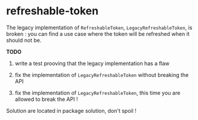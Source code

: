 # refreshable-token

The legacy implementation of `RefreshableToken`, `LegacyRefreshableToken`, is broken : you can find a use case where the token will be refreshed when it should not be.

**TODO**

1. write a test prooving that the legacy implementation has a flaw

2. fix the implementation of `LegacyRefreshableToken` without breaking the API

3. fix the implementation of `LegacyRefreshableToken`, this time you are allowed to break the API !

Solution are located in package solution, don't spoil !
